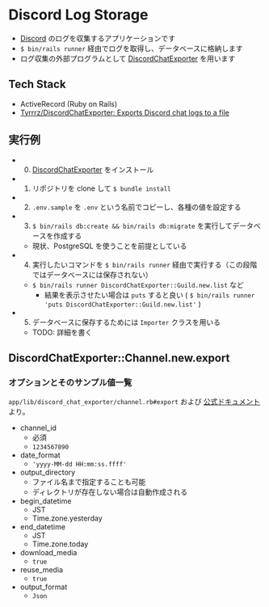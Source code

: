 # Discord Log Storage
- [Discord](https://discord.com/) のログを収集するアプリケーションです
- `$ bin/rails runner` 経由でログを取得し、データベースに格納します
- ログ収集の外部プログラムとして [DiscordChatExporter](https://github.com/Tyrrrz/DiscordChatExporter) を用います

## Tech Stack
- ActiveRecord (Ruby on Rails)
- [Tyrrrz/DiscordChatExporter: Exports Discord chat logs to a file](https://github.com/Tyrrrz/DiscordChatExporter)

## 実行例
- 0. [DiscordChatExporter](https://github.com/Tyrrrz/DiscordChatExporter) をインストール
- 1. リポジトリを clone して `$ bundle install`
- 2. `.env.sample` を `.env` という名前でコピーし、各種の値を設定する
- 3. `$ bin/rails db:create && bin/rails db:migrate` を実行してデータベースを作成する
  - 現状、PostgreSQL を使うことを前提としている
- 4. 実行したいコマンドを `$ bin/rails runner` 経由で実行する（この段階ではデータベースには保存されない）
  - `$ bin/rails runner DiscordChatExporter::Guild.new.list` など
    - 結果を表示させたい場合は `puts` すると良い ( `$ bin/rails runner 'puts DiscordChatExporter::Guild.new.list'` )
- 5. データベースに保存するためには `Importer` クラスを用いる
  - TODO: 詳細を書く

## DiscordChatExporter::Channel.new.export

### オプションとそのサンプル値一覧
`app/lib/discord_chat_exporter/channel.rb#export` および [公式ドキュメント](https://github.com/Tyrrrz/DiscordChatExporter/wiki/GUI%2C-CLI-and-Formats-explained#dcecli-commands) より。

- channel_id
  - 必須
  - `1234567890`
- date_format
  - `'yyyy-MM-dd HH:mm:ss.ffff'`
- output_directory
  - ファイル名まで指定することも可能
  - ディレクトリが存在しない場合は自動作成される
- begin_datetime
  - JST
  - Time.zone.yesterday
- end_datetime
  - JST
  - Time.zone.today
- download_media
  - `true`
- reuse_media
  - `true`
- output_format
  - `Json`
